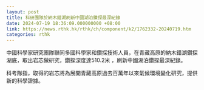 ```yaml
---
layout: post
title: 科研團隊於納木錯湖刷新中國湖泊鑽探最深紀錄
date: 2024-07-19 18:36:09.000000000 +08:00
link: https://news.rthk.hk/rthk/ch/component/k2/1762332-20240719.htm
categories: rthk
---
```


中國科學家研究團隊聯同多國科學家和鑽探技術人員，在青藏高原的納木錯湖鑽探湖底，取出岩芯做研究，鑽探深度達510.2米 ，刷新中國湖泊鑽探最深紀錄。

科考隊指，取得的岩芯將為展開青藏高原過去百萬年以來氣候環境變化研究，提供新的科學證據。
